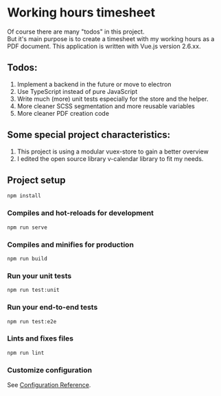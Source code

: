 # Working hours timesheet

Of course there are many "todos" in this project.  
But it's main purpose is to create a timesheet with my working hours as a PDF document.
This application is written with Vue.js version 2.6.xx.

## Todos:

1. Implement a backend in the future or move to electron
2. Use TypeScript instead of pure JavaScript
3. Write much (more) unit tests especially for the store and the helper.
4. More cleaner SCSS segmentation and more reusable variables
5. More cleaner PDF creation code  

## Some special project characteristics:

1. This project is using a modular vuex-store to gain a better overview
2. I edited the open source library v-calendar library to fit my needs.

## Project setup

```
npm install
```

### Compiles and hot-reloads for development

```
npm run serve
```

### Compiles and minifies for production

```
npm run build
```

### Run your unit tests

```
npm run test:unit
```

### Run your end-to-end tests

```
npm run test:e2e
```

### Lints and fixes files

```
npm run lint
```

### Customize configuration

See [Configuration Reference](https://cli.vuejs.org/config/).

